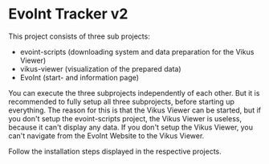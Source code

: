 # EvoInt Tracker v2

This project consists of three sub projects:

- evoint-scripts (downloading system and data preparation for the Vikus Viewer)
- vikus-viewer (visualization of the prepared data)
- EvoInt (start- and information page)

You can execute the three subprojects independently of each other.
But it is recommended to fully setup all three subprojects, before starting up everything.
The reason for this is that the Vikus Viewer can be started, but if you don't setup the evoint-scripts project, the Vikus Viewer is useless, because it can't display any data.
If you don't setup the Vikus Viewer, you can't navigate from the EvoInt Website to the Vikus Viewer.

Follow the installation steps displayed in the respective projects.
